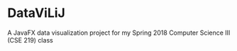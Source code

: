 # DataViLiJ
A JavaFX data visualization project for my Spring 2018 Computer Science III (CSE 219) class
